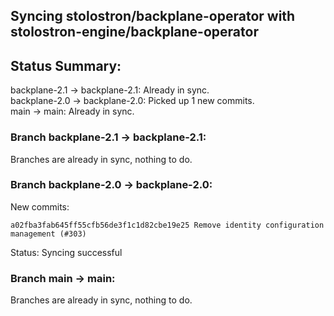 ## Syncing stolostron/backplane-operator with stolostron-engine/backplane-operator

## Status Summary:

backplane-2.1 -> backplane-2.1: Already in sync.  
backplane-2.0 -> backplane-2.0: Picked up 1 new commits.  
main -> main: Already in sync.  

### Branch backplane-2.1 -> backplane-2.1:

Branches are already in sync, nothing to do.

### Branch backplane-2.0 -> backplane-2.0:

New commits:

```
a02fba3fab645ff55cfb56de3f1c1d82cbe19e25 Remove identity configuration management (#303)
```

Status: Syncing successful

### Branch main -> main:

Branches are already in sync, nothing to do.
